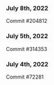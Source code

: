 ### July 8th, 2022

Commit #204812

### July 5th, 2022

Commit #314353


### July 4th, 2022

Commit #72281
